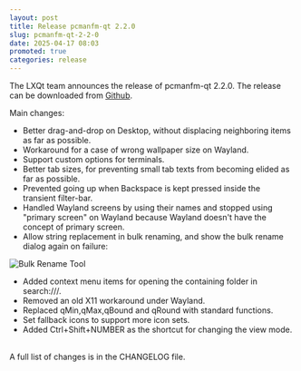 ```yaml
---
layout: post
title: Release pcmanfm-qt 2.2.0
slug: pcmanfm-qt-2-2-0
date: 2025-04-17 08:03
promoted: true
categories: release
---
```


The LXQt team announces the release of pcmanfm-qt 2.2.0.
The release can be downloaded from [Github](https://github.com/lxqt/pcmanfm-qt/releases).

Main changes:

 * Better drag-and-drop on Desktop, without displacing neighboring items as far as possible.
 * Workaround for a case of wrong wallpaper size on Wayland.
 * Support custom options for terminals.
 * Better tab sizes, for preventing small tab texts from becoming elided as far as possible.
 * Prevented going up when Backspace is kept pressed inside the transient filter-bar.
 * Handled Wayland screens by using their names and stopped using "primary screen" on Wayland because Wayland doesn't have the concept of primary screen.
 * Allow string replacement in bulk renaming, and show the bulk rename dialog again on failure:

 ![Bulk Rename Tool](../../../../../images/posts/bulk_rename.png)

 * Added context menu items for opening the containing folder in search:///.
 * Removed an old X11 workaround under Wayland.
 * Replaced qMin,qMax,qBound and qRound with standard functions.
 * Set fallback icons to support more icon sets.
 * Added Ctrl+Shift+NUMBER as the shortcut for changing the view mode.

<br/>
A full list of changes is in the CHANGELOG file.
<br/>
